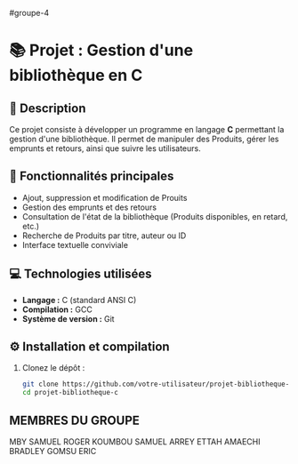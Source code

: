 #groupe-4
# 📚 Projet : Gestion d'une bibliothèque en C

## 📝 Description

Ce projet consiste à développer un programme en langage **C** permettant la gestion d'une bibliothèque. Il permet de manipuler des Produits, gérer les emprunts et retours, ainsi que suivre les utilisateurs.

## 🚀 Fonctionnalités principales

- Ajout, suppression et modification de Prouits
- Gestion des emprunts et des retours
- Consultation de l'état de la bibliothèque (Produits disponibles, en retard, etc.)
- Recherche de Produits par titre, auteur ou ID
- Interface textuelle conviviale

## 💻 Technologies utilisées

- **Langage :** C (standard ANSI C)
- **Compilation :** GCC
- **Système de version :** Git

## ⚙️ Installation et compilation

1. Clonez le dépôt :
   ```bash
   git clone https://github.com/votre-utilisateur/projet-bibliotheque-c.git
   cd projet-bibliotheque-c

## MEMBRES DU GROUPE 
MBY SAMUEL ROGER
KOUMBOU SAMUEL
ARREY ETTAH
AMAECHI BRADLEY
GOMSU ERIC
